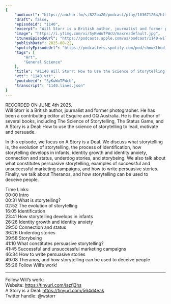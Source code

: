 ```yaml
---
{
	"audiourl": "https://anchor.fm/s/822ba20/podcast/play/103671264/https%3A%2F%2Fd3ctxlq1ktw2nl.cloudfront.net%2Fstaging%2F2025-5-4%2Fa494985d-9c5d-051d-66c6-d4106ace1773.m4a",
	"draft": false,
	"episodeid": "1140",
	"excerpt": "Will Storr is a British author, journalist and former photographer. He has been a contributing editor at Esquire and GQ Australia. He is the author of several books, including The Science of Storytelling, The Status Game, and A Story is a Deal: How to use the science of storytelling to lead, motivate and persuade.",
	"image": "https://i.ytimg.com/vi/SyKwWuTPWcU/maxresdefault.jpg",
	"itunesEpisodeUrl": "https://podcasts.apple.com/us/podcast/1140-will-storr-how-to-use-the-science-of/id1451347236?i=1000723127408&uo=4",
	"publishDate": 2025-08-22,
	"spotifyEpisodeUrl": "https://podcasters.spotify.com/pod/show/thedissenter/episodes/1140-Will-Storr-How-to-Use-the-Science-of-Storytelling-to-Lead--Motivate-and-Persuade-e33qa10",
	"tags": [
		"Art",
		"General Science"
	],
	"title": "#1140 Will Storr: How to Use the Science of Storytelling to Lead, Motivate and Persuade",
	"vtt": "1140.vtt",
	"youtubeid": "SyKwWuTPWcU",
	"transcript": "1140.lines.json"
}
---
```

RECORDED ON JUNE 4th 2025.  
Will Storr is a British author, journalist and former photographer. He has been a contributing editor at Esquire and GQ Australia. He is the author of several books, including The Science of Storytelling, The Status Game, and A Story is a Deal: How to use the science of storytelling to lead, motivate and persuade.

In this episode, we focus on A Story is a Deal. We discuss what storytelling is, the evolution of storytelling, the process of identification, how storytelling develops in infants, identity growth and identity anxiety, connection and status, underdog stories, and storybeing. We also talk about what constitutes persuasive storytelling, examples of successful and unsuccessful marketing campaigns, and how to write persuasive stories. Finally, we talk about Theranos, and how storytelling can be used to deceive people.

Time Links:  
<time>00:00</time> Intro  
<time>00:31</time> What is storytelling?  
<time>02:52</time> The evolution of storytelling  
<time>16:05</time> Identification  
<time>23:41</time> How storytelling develops in infants  
<time>26:26</time> Identity growth and identity anxiety  
<time>29:50</time> Connection and status  
<time>36:26</time> Underdog stories  
<time>39:58</time> Storybeing  
<time>41:10</time> What constitutes persuasive storytelling?  
<time>41:45</time> Successful and unsuccessful marketing campaigns  
<time>46:34</time> How to write persuasive stories  
<time>49:08</time> Theranos, and how storytelling can be used to deceive people  
<time>55:26</time> Follow Will’s work!

---

Follow Will’s work:  
Website: https://tinyurl.com/jazfj3hs  
A Story is a Deal: https://tinyurl.com/564d4eak  
Twitter handle: @wstorr
